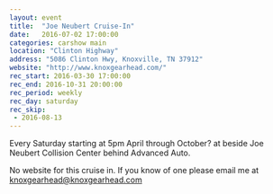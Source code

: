 ```yaml
---
layout: event
title:  "Joe Neubert Cruise-In"
date:   2016-07-02 17:00:00
categories: carshow main
location: "Clinton Highway"
address: "5086 Clinton Hwy, Knoxville, TN 37912"
website: "http://www.knoxgearhead.com/"
rec_start: 2016-03-30 17:00:00
rec_end: 2016-10-31 20:00:00
rec_period: weekly
rec_day: saturday
rec_skip:
 - 2016-08-13
---
```


Every Saturday starting at 5pm April through October? at beside Joe Neubert
Collision Center behind Advanced Auto. 

No website for this cruise in. If you know
of one please email me at knoxgearhead@knoxgearhead.com
